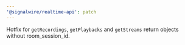 ```yaml
---
'@signalwire/realtime-api': patch
---
```


Hotfix for `getRecordings`, `getPlaybacks` and `getStreams` return objects without room_session_id.
